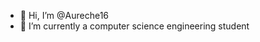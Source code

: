 - 👋 Hi, I’m @Aureche16
- 🌱 I’m currently a computer science engineering student

<!---
Aureche16/Aureche16 is a ✨ special ✨ repository because its `README.md` (this file) appears on your GitHub profile.
You can click the Preview link to take a look at your changes.
--->
